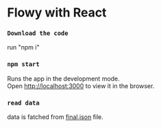 # Flowy with React

### `Download the code`

run "npm i"


### `npm start`

Runs the app in the development mode.\
Open [http://localhost:3000](http://localhost:3000) to view it in the browser.

### `read data`
data is fatched from [final.json](https://github.com/anirbanbarman/Flowy-with-react/blob/master/src/finalData.json) file.
